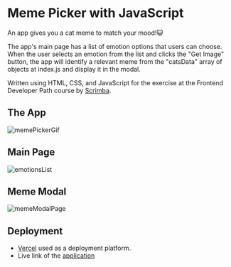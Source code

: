 # Meme Picker with JavaScript

An app gives you a cat meme to match your mood!😺 </br> 
 
The app's main page has a list of emotion options that users can choose. When the user selects an emotion from the list and clicks the "Get Image" button, the app will identify a relevant meme from the "catsData" array of objects at index.js and display it in the modal.

Written using HTML, CSS, and JavaScript for the exercise at the Frontend Developer Path course by [Scrimba](https://scrimba.com/). 

## The App

![memePickerGif](https://user-images.githubusercontent.com/63050857/201980429-1b849334-4764-4f3c-a0b1-daeedd476f61.gif)


## Main Page 

![emotionsList](https://user-images.githubusercontent.com/63050857/202438339-cac25555-1e08-49df-b9ad-9441fb063dd7.png)


## Meme Modal

![memeModalPage](https://user-images.githubusercontent.com/63050857/202438424-acd8cf40-983c-4903-bbcf-2fe02d4e6ef6.png)


## Deployment

* [Vercel](https://vercel.com/dashboard) used as a deployment platform. </br>
* Live link of the [application](https://meme-picker-with-js.vercel.app/)


